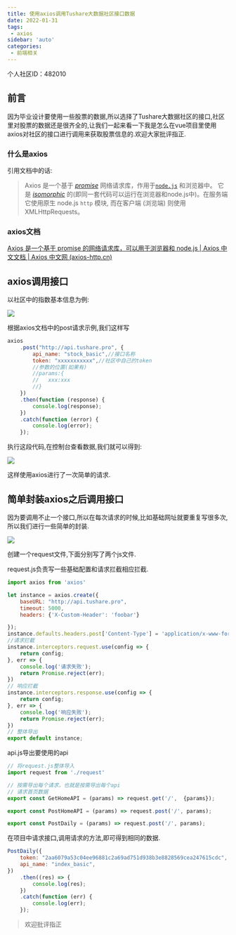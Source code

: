 ```yaml
---
title: 使用axios调用Tushare大数据社区接口数据
date: 2022-01-31
tags:
 - axios
sidebar: 'auto'
categories:
 - 前端相关
---
```


个人社区ID：482010
## 前言

​		因为毕业设计要使用一些股票的数据,所以选择了Tushare大数据社区的接口,社区里对股票的数据还是很齐全的,让我们一起来看一下我是怎么在vue项目里使用axios对社区的接口进行调用来获取股票信息的.欢迎大家批评指正.

### 什么是axios

引用文档中的话:

> Axios 是一个基于 *[promise](https://javascript.info/promise-basics)* 网络请求库，作用于[`node.js`](https://nodejs.org/) 和浏览器中。 它是 *[isomorphic](https://www.lullabot.com/articles/what-is-an-isomorphic-application)* 的(即同一套代码可以运行在浏览器和node.js中)。在服务端它使用原生 node.js `http` 模块, 而在客户端 (浏览端) 则使用XMLHttpRequests。

### axios文档

[Axios 是一个基于 promise 的网络请求库，可以用于浏览器和 node.js | Axios 中文文档 | Axios 中文网 (axios-http.cn)](https://www.axios-http.cn/)

## axios调用接口

以社区中的指数基本信息为例:

![](https://gitee.com/ekzodia_lty/blog-image/raw/master/img/20220131173333.png)

根据axios文档中的post请求示例,我们这样写

```js
axios
    .post("http://api.tushare.pro", {
        api_name: "stock_basic",//接口名称
        token: "xxxxxxxxxxx",//社区中自己的token
    	//参数的位置(如果有)	
    	//params:{
        //   xxx:xxx
       	//}
    })
    .then(function (response) {
        console.log(response);
    })
    .catch(function (error) {
        console.log(error);
    });
```

执行这段代码,在控制台查看数据,我们就可以得到:

![](https://.com/ekzodia_lty/blog-image/raw/master/img/20220131173637.png)

这样使用axios进行了一次简单的请求.

## 简单封装axios之后调用接口

因为要调用不止一个接口,所以在每次请求的时候,比如基础网址就要重复写很多次,所以我们进行一些简单的封装.

![](https://gitee.com/ekzodia_lty/blog-image/raw/master/img/20220131174807.png)

创建一个request文件,下面分别写了两个js文件.

request.js负责写一些基础配置和请求拦截相应拦截.

```js
import axios from 'axios'

let instance = axios.create({
    baseURL: "http://api.tushare.pro",
    timeout: 5000,
    headers: {'X-Custom-Header': 'foobar'}

});
instance.defaults.headers.post['Content-Type'] = 'application/x-www-form-urlencoded';
//请求拦截
instance.interceptors.request.use(config => {
    return config;
}, err => {
    console.log('请求失败');
    return Promise.reject(err);
})
// 响应拦截
instance.interceptors.response.use(config => {
    return config;
}, err => {
    console.log('响应失败');
    return Promise.reject(err);
})
// 整体导出
export default instance;
```



api.js导出要使用的api

```js
// 将request.js整体导入
import request from './request'

// 按需导出每个请求，也就是按需导出每个api
// 请求首页数据
export const GetHomeAPI = (params) => request.get('/',  {params});

export const PostHomeAPI = (params) => request.post('/', params);

export const PostDaily = (params) => request.post('/', params);
```



在项目中请求接口,调用请求的方法,即可得到相同的数据.

```js
PostDaily({
    token: "2aa6079a53c04ee96881c2a69ad751d938b3e8828569cea247615cdc",
    api_name: "index_basic",
})
    .then((res) => {
        console.log(res);
    })
    .catch(function (err) {
        console.log(err);
    });
```

> 欢迎批评指正




